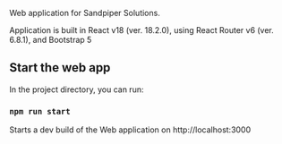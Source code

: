 Web application for Sandpiper Solutions.

Application is built in React v18 (ver. 18.2.0), using React Router v6 (ver. 6.8.1), and Bootstrap 5

## Start the web app

In the project directory, you can run:

### `npm run start`

Starts a dev build of the Web application on http://localhost:3000
